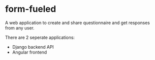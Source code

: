 # form-fueled
A web application to create and share questionnaire and get responses from any user.

There are 2 seperate applications:
- Django backend API
- Angular frontend
